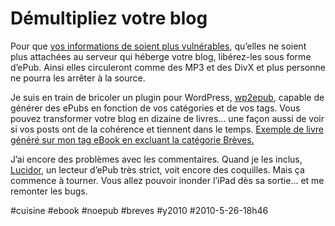 # Démultipliez votre blog

Pour que [vos informations de soient plus vulnérables](pas-oublie-livre.md), qu’elles ne soient plus attachées au serveur qui héberge votre blog, libérez-les sous forme d’ePub. Ainsi elles circuleront comme des MP3 et des DivX et plus personne ne pourra les arrêter à la source.

Je suis en train de bricoler un plugin pour WordPress, [wp2epub](http://blog.tcrouzet.com/files_tc/wp2epub.zip), capable de générer des ePubs en fonction de vos catégories et de vos tags. Vous pouvez transformer votre blog en dizaine de livres… une façon aussi de voir si vos posts ont de la cohérence et tiennent dans le temps. [Exemple de livre généré sur mon tag eBook en excluant la catégorie Brèves.](http://blog.tcrouzet.com/wp-content/epub/ebook.epub)

J’ai encore des problèmes avec les commentaires. Quand je les inclus, [Lucidor](http://lucidor.org/), un lecteur d’ePub très strict, voit encore des coquilles. Mais ça commence à tourner. Vous allez pouvoir inonder l’iPad dès sa sortie... et me remonter les bugs.

#cuisine #ebook #noepub #breves #y2010 #2010-5-26-18h46
